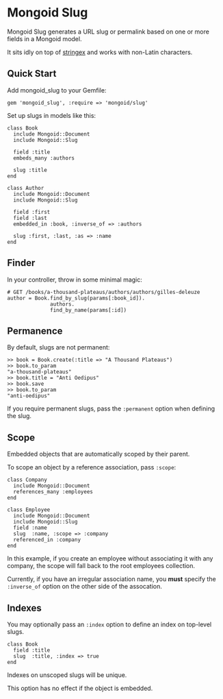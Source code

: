 Mongoid Slug
============

Mongoid Slug generates a URL slug or permalink based on one or more
fields in a Mongoid model.

It sits idly on top of [stringex](https://github.com/rsl/stringex) and
works with non-Latin characters.

Quick Start
-----------

Add mongoid_slug to your Gemfile:

    gem 'mongoid_slug', :require => 'mongoid/slug'

Set up slugs in models like this:

    class Book
      include Mongoid::Document
      include Mongoid::Slug

      field :title
      embeds_many :authors

      slug :title
    end

    class Author
      include Mongoid::Document
      include Mongoid::Slug

      field :first
      field :last
      embedded_in :book, :inverse_of => :authors

      slug :first, :last, :as => :name
    end

Finder
------

In your controller, throw in some minimal magic:

    # GET /books/a-thousand-plateaus/authors/authors/gilles-deleuze
    author = Book.find_by_slug(params[:book_id]).
                  authors.
                  find_by_name(params[:id])

Permanence
----------

By default, slugs are not permanent:

    >> book = Book.create(:title => "A Thousand Plateaus")
    >> book.to_param
    "a-thousand-plateaus"
    >> book.title = "Anti Oedipus"
    >> book.save
    >> book.to_param
    "anti-oedipus"

If you require permanent slugs, pass the `:permanent` option when
defining the slug.

Scope
-----

Embedded objects that are automatically scoped by their parent.

To scope an object by a reference association, pass `:scope`:

    class Company
      include Mongoid::Document
      references_many :employees
    end

    class Employee
      include Mongoid::Document
      include Mongoid::Slug
      field :name
      slug  :name, :scope => :company
      referenced_in :company
    end

In this example, if you create an employee without associating it with
any company, the scope will fall back to the root employees collection.

Currently, if you have an irregular association name, you **must**
specify the `:inverse_of` option on the other side of the assocation.

Indexes
-------

You may optionally pass an `:index` option to define an index on top-level
slugs.

    class Book
      field :title
      slug  :title, :index => true
    end

Indexes on unscoped slugs will be unique.

This option has no effect if the object is embedded.
